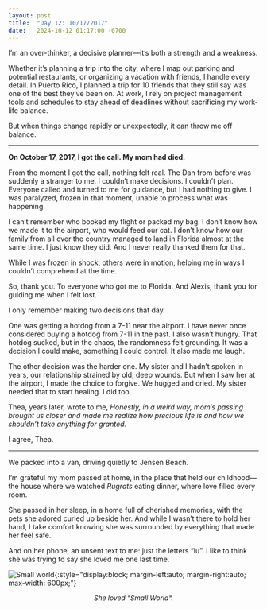 ```yaml
---
layout: post
title:  "Day 12: 10/17/2017"
date:   2024-10-12 01:17:00 -0700
---
```


I’m an over-thinker, a decisive planner&mdash;it’s both a strength and a weakness.

Whether it’s planning a trip into the city, where I map out parking and potential restaurants, or organizing a vacation with friends, I handle every detail. In Puerto Rico, I planned a trip for 10 friends that they still say was one of the best they’ve been on. At work, I rely on project management tools and schedules to stay ahead of deadlines without sacrificing my work-life balance.

But when things change rapidly or unexpectedly, it can throw me off balance.

---

**On October 17, 2017, I got the call. My mom had died.**

From the moment I got the call, nothing felt real. The Dan from before was suddenly a stranger to me. I couldn’t make decisions. I couldn’t plan. Everyone called and turned to me for guidance, but I had nothing to give. I was paralyzed, frozen in that moment, unable to process what was happening.

I can’t remember who booked my flight or packed my bag. I don’t know how we made it to the airport, who would feed our cat. I don’t know how our family from all over the country managed to land in Florida almost at the same time. I just know they did. And I never really thanked them for that.

While I was frozen in shock, others were in motion, helping me in ways I couldn’t comprehend at the time.

So, thank you. To everyone who got me to Florida. And Alexis, thank you for guiding me when I felt lost.

I only remember making two decisions that day.

One was getting a hotdog from a 7-11 near the airport. I have never once considered buying a hotdog from 7-11 in the past. I also wasn’t hungry. That hotdog sucked, but in the chaos, the randomness felt grounding. It was a decision I could make, something I could control. It also made me laugh.

The other decision was the harder one. My sister and I hadn’t spoken in years, our relationship strained by old, deep wounds. But when I saw her at the airport, I made the choice to forgive. We hugged and cried. My sister needed that to start healing. I did too.

Thea, years later, wrote to me, *Honestly, in a weird way, mom’s passing brought us closer and made me realize how precious life is and how we shouldn’t take anything for granted.*

I agree, Thea.

---

We packed into a van, driving quietly to Jensen Beach.

I’m grateful my mom passed at home, in the place that held our childhood&mdash;the house where we watched *Rugrats* eating dinner, where love filled every room.

She passed in her sleep, in a home full of cherished memories, with the pets she adored curled up beside her. And while I wasn’t there to hold her hand, I take comfort knowing she was surrounded by everything that made her feel safe.

And on her phone, an unsent text to me: just the letters “lu”. I like to think she was trying to say she loved me one last time.

![Small world](../../../assets/img/post-12.PNG){:style="display:block; margin-left:auto; margin-right:auto; max-width: 600px;"}
<p style="text-align: center; font-size: .85rem;"><em>She loved "Small World".</em></p>
